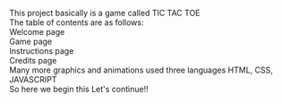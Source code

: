This project basically is a game called TIC TAC TOE 
<br>
The table of contents are as follows:
<br>
Welcome page
<br>
Game page
<br>
Instructions page
<br>
Credits page
<br>
Many more graphics and animations used three languages HTML, CSS, JAVASCRIPT
<br>
So here we begin this Let's continue!!





          

        
            
                   

